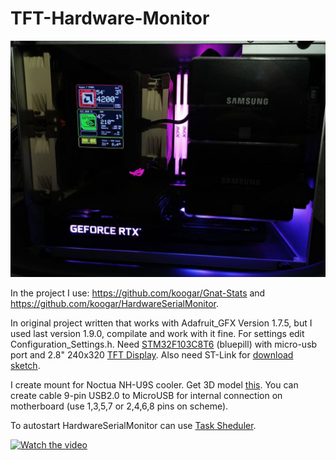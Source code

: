 # TFT-Hardware-Monitor

![Image alt](https://github.com/CreatiV92/TFT-Hardware-Monitor/blob/main/photo/4.jpg)

In the project I use: https://github.com/koogar/Gnat-Stats and https://github.com/koogar/HardwareSerialMonitor.

In original project written that works with Adafruit_GFX Version 1.7.5, but I used last version 1.9.0, compilate and work with it fine. For settings edit Configuration_Settings.h. Need [STM32F103C8T6](https://aliexpress.ru/item/32525208361.html?spm=a2g0s.12269583.0.0.738d33ddSBk5Ei) (bluepill) with micro-usb port and 2.8" 240x320 [TFT Display](https://aliexpress.ru/item/32982544355.html?spm=a2g0s.12269583.0.0.28027dabf5NlT3). Also need ST-Link for [download sketch](https://hobbyprojects.home.blog/2019/06/22/stm32f103-blue-pill-%D0%B8-%D0%B0%D1%80%D0%B4%D1%83%D0%B8%D0%BD%D0%BE-ide/).

I create mount for Noctua NH-U9S cooler. Get 3D model [this](https://www.thingiverse.com/thing:4801562). You can create cable 9-pin USB2.0 to MicroUSB for internal connection on motherboard (use 1,3,5,7 or 2,4,6,8 pins on scheme).

To autostart HardwareSerialMonitor can use [Task Sheduler](https://github.com/CreatiV92/TFT-Hardware-Monitor/tree/main/autostart).



[![Watch the video](https://img.youtube.com/vi/kjGCW0GJQG8/maxresdefault.jpg)](https://youtu.be/kjGCW0GJQG8)
